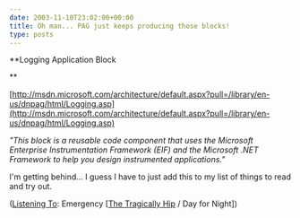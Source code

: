 ```yaml
---
date: 2003-11-10T23:02:00+00:00
title: Oh man... PAG just keeps producing those blocks!
type: posts
---
```

**Logging Application Block

**



[http://msdn.microsoft.com/architecture/default.aspx?pull=/library/en-us/dnpag/html/Logging.asp](http://msdn.microsoft.com/architecture/default.aspx?pull=/library/en-us/dnpag/html/Logging.asp)

_"This block is a reusable code component that uses the Microsoft Enterprise Instrumentation Framework (EIF) and the Microsoft .NET Framework to help you design instrumented applications."_

I'm getting behind... I guess I have to just add this to my list of things to read and try out.


  ([Listening To](https://learn.microsoft.com/en-us/previous-versions/dotnet/articles/ms973230(v=msdn.10)): Emergency [[The Tragically Hip](https://open.spotify.com/search/The%20Tragically%20Hip/artists) / Day for Night])

